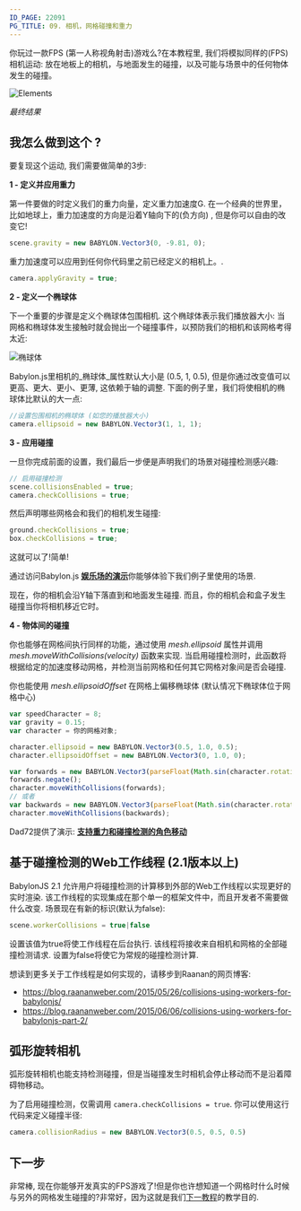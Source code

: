```yaml
---
ID_PAGE: 22091
PG_TITLE: 09. 相机，网格碰撞和重力
---
```

你玩过一款FPS (第一人称视角射击)游戏么?在本教程里, 我们将模拟同样的(FPS)相机运动: 放在地板上的相机，与地面发生的碰撞，以及可能与场景中的任何物体发生的碰撞。

![Elements](https://camo.githubusercontent.com/7422be3bf5ae147243aa3d29d9660a0210530201/687474703a2f2f7777772e626162796c6f6e6a732e636f6d2f7475746f7269616c732f30392532302d253230436f6c6c6973696f6e73253230477261766974792f30392e706e67)

_最终结果_ 

## 我怎么做到这个 ?

要复现这个运动, 我们需要做简单的3步:

**1 - 定义并应用重力**

第一件要做的时定义我们的重力向量，定义重力加速度G. 在一个经典的世界里，比如地球上，重力加速度的方向是沿着Y轴向下的(负方向) , 但是你可以自由的改变它!
```javascript
scene.gravity = new BABYLON.Vector3(0, -9.81, 0);
```
 
重力加速度可以应用到任何你代码里之前已经定义的相机上。.
```javascript 
camera.applyGravity = true; 
```

**2 - 定义一个椭球体**

下一个重要的步骤是定义个椭球体包围相机. 这个椭球体表示我们播放器大小: 当网格和椭球体发生接触时就会抛出一个碰撞事件，以预防我们的相机和该网格考得太近:

![椭球体](https://camo.githubusercontent.com/19931f529e19679a0e2556e23fc94536e6a9b88c/687474703a2f2f7777772e626162796c6f6e6a732e636f6d2f7475746f7269616c732f30392532302d253230436f6c6c6973696f6e73253230477261766974792f30392d312e6a7067)

Babylon.js里相机的_椭球体_属性默认大小是 (0.5, 1, 0.5), 但是你通过改变值可以更高、更大、更小、更薄, 这依赖于轴的调整. 下面的例子里，我们将使相机的椭球体比默认的大一点:

```javascript
//设置包围相机的椭球体 (如您的播放器大小)
camera.ellipsoid = new BABYLON.Vector3(1, 1, 1);
```

**3 - 应用碰撞**

一旦你完成前面的设置，我们最后一步便是声明我们的场景对碰撞检测感兴趣:

```javascript
// 启用碰撞检测
scene.collisionsEnabled = true;
camera.checkCollisions = true;
```

然后声明哪些网格会和我们的相机发生碰撞:

```javascript
ground.checkCollisions = true;
box.checkCollisions = true;
```

这就可以了!简单!

通过访问Babylon.js [**娱乐场的演示**](http://www.babylonjs-playground.com/#4HUQQ)你能够体验下我们例子里使用的场景.

现在，你的相机会沿Y轴下落直到和地面发生碰撞. 而且，你的相机会和盒子发生碰撞当你将相机移近它时。

**4 - 物体间的碰撞**

你也能够在网格间执行同样的功能，通过使用 _mesh.ellipsoid_ 属性并调用 _mesh.moveWithCollisions(velocity)_ 函数来实现. 当启用碰撞检测时，此函数将根据给定的加速度移动网格，并检测当前网格和任何其它网格对象间是否会碰撞.

你也能使用 _mesh.ellipsoidOffset_ 在网格上偏移椭球体 (默认情况下椭球体位于网格中心)

```javascript
var speedCharacter = 8;
var gravity = 0.15;
var character = 你的网格对象;

character.ellipsoid = new BABYLON.Vector3(0.5, 1.0, 0.5);
character.ellipsoidOffset = new BABYLON.Vector3(0, 1.0, 0);

var forwards = new BABYLON.Vector3(parseFloat(Math.sin(character.rotation.y)) / speedCharacter, gravity, parseFloat(Math.cos(character.rotation.y)) / speedCharacter);
forwards.negate();
character.moveWithCollisions(forwards);
// 或者
var backwards = new BABYLON.Vector3(parseFloat(Math.sin(character.rotation.y)) / speedCharacter, -gravity, parseFloat(Math.cos(character.rotation.y)) / speedCharacter);
character.moveWithCollisions(backwards);
```

Dad72提供了演示: [**支持重力和碰撞检测的角色移动**](http://www.babylon.actifgames.com/moveCharacter/)

## 基于碰撞检测的Web工作线程 (2.1版本以上)

BabylonJS 2.1 允许用户将碰撞检测的计算移到外部的Web工作线程以实现更好的实时渲染.
该工作线程的实现集成在那个单一的框架文件中，而且开发者不需要做什么改变.
场景现在有新的标识(默认为false):
```javascript
scene.workerCollisions = true|false
```
设置该值为true将使工作线程在后台执行. 该线程将接收来自相机和网格的全部碰撞检测请求. 设置为false将使它为常规的碰撞检测计算.

想读到更多关于工作线程是如何实现的，请移步到Raanan的网页博客:

* https://blog.raananweber.com/2015/05/26/collisions-using-workers-for-babylonjs/
* https://blog.raananweber.com/2015/06/06/collisions-using-workers-for-babylonjs-part-2/

## 弧形旋转相机
弧形旋转相机也能支持检测碰撞，但是当碰撞发生时相机会停止移动而不是沿着障碍物移动。

为了启用碰撞检测，仅需调用 ```camera.checkCollisions = true```. 你可以使用这行代码来定义碰撞半径:

```javascript
camera.collisionRadius = new BABYLON.Vector3(0.5, 0.5, 0.5)
```

## 下一步
非常棒, 现在你能够开发真实的FPS游戏了!但是你也许想知道一个网格时什么时候与另外的网格发生碰撞的?非常好，因为这就是我们[下一教程](http://doc.babylonjs.com/tutorials/Intersect_Collisions_-_mesh)的教学目的.
